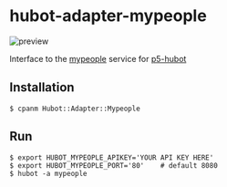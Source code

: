 # hubot-adapter-mypeople #

![preview](https://pbs.twimg.com/media/BLhHYKaCUAAacSm.png:small)

Interface to the
[mypeople](https://mypeople.daum.net/mypeople/web/main.do) service for
[p5-hubot](http://search.cpan.org/~aanoaa/Hubot/lib/Hubot.pm)

## Installation ##

    $ cpanm Hubot::Adapter::Mypeople

## Run ##

    $ export HUBOT_MYPEOPLE_APIKEY='YOUR API KEY HERE'
    $ export HUBOT_MYPEOPLE_PORT='80'    # default 8080
    $ hubot -a mypeople
